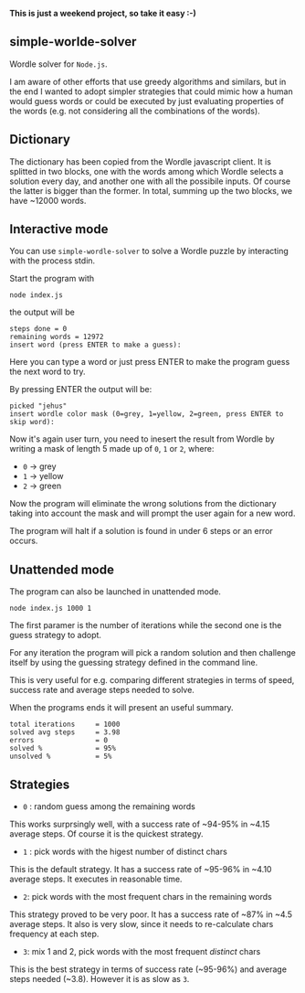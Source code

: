 **This is just a weekend project, so take it easy :-)**

## simple-worlde-solver

Wordle solver for `Node.js`.


I am aware of other efforts that use greedy algorithms and similars, but in the end I wanted to adopt simpler strategies that could mimic how a human would guess words or could be executed by just evaluating properties of the words (e.g. not considering all the combinations of the words).

## Dictionary

The dictionary has been copied from the Wordle javascript client.
It is splitted in two blocks, one with the words among which Wordle selects a solution every day, and another one with all the possibile inputs.
Of course the latter is bigger than the former. In total, summing up the two blocks, we have ~12000 words.

## Interactive mode

You can use `simple-wordle-solver` to solve a Wordle puzzle by interacting with the process stdin.

Start the program with
```
node index.js
```
the output will be
```
steps done = 0
remaining words = 12972
insert word (press ENTER to make a guess):
```
Here you can type a word or just press ENTER to make the program guess the next word to try.

By pressing ENTER the output will be:
```
picked "jehus"
insert wordle color mask (0=grey, 1=yellow, 2=green, press ENTER to skip word):
```
Now it's again user turn, you need to inesert the result from Wordle by writing a mask of length 5 made up of `0`, `1` or `2`, where:
- `0` -> grey
- `1` -> yellow
- `2` -> green

Now the program will eliminate the wrong solutions from the dictionary taking into account the mask and will prompt the user again for a new word.

The program will halt if a solution is found in under 6 steps or an error occurs.

## Unattended mode

The program can also be launched in unattended mode.
```
node index.js 1000 1
```

The first paramer is the number of iterations while the second one is the guess strategy to adopt.

For any iteration the program will pick a random solution and then challenge itself by using the guessing strategy defined in the command line.

This is very useful for e.g. comparing different strategies in terms of speed, success rate and average steps needed to solve.

When the programs ends it will present an useful summary.

```
total iterations	 = 1000
solved avg steps	 = 3.98
errors 			     = 0
solved %		     = 95%
unsolved %		     = 5%
```

## Strategies

- `0` : random guess among the remaining words

This works surprsingly well, with a success rate of ~94-95% in ~4.15 average steps. Of course it is the quickest strategy.

- `1` : pick words with the higest number of distinct chars

This is the default strategy. It has a success rate of ~95-96% in ~4.10 average steps. It executes in reasonable time.

- `2`: pick words with the most frequent chars in the remaining words

This strategy proved to be very poor. It has a success rate of ~87% in ~4.5 average steps. It also is very slow, since it needs to re-calculate chars frequency at each step.

- `3`: mix 1 and 2, pick words with the most frequent *distinct* chars

This is the best strategy in terms of success rate (~95-96%) and average steps needed (~3.8). However it is as slow as `3`.
